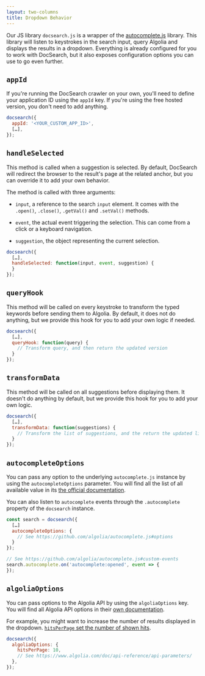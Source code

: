 ```yaml
---
layout: two-columns
title: Dropdown Behavior
---
```


Our JS library `docsearch.js` is a wrapper of the [autocomplete.js][1] library.
This library will listen to keystrokes in the search input, query Algolia and
displays the results in a dropdown. Everything is already configured for you to
work with DocSearch, but it also exposes configuration options you can use to go
even further.

## `appId`

If you're running the DocSearch crawler on your own, you'll need to define your
application ID using the `appId` key. If you're using the free hosted version,
you don't need to add anything.

```javascript
docsearch({
  appId: '<YOUR_CUSTOM_APP_ID>',
  […],
});
```

## `handleSelected`

This method is called when a suggestion is selected. By default, DocSearch will
redirect the browser to the result's page at the related anchor, but you can
override it to add your own behavior.

The method is called with three arguments:

- `input`, a reference to the search `input` element. It comes with the
  `.open()`, `.close()`, `.getVal()` and `.setVal()` methods.

- `event`, the actual event triggering the selection. This can come from a click
  or a keyboard navigation.

- `suggestion`, the object representing the current selection.

```javascript
docsearch({
  […],
  handleSelected: function(input, event, suggestion) {
  }
});
```

## `queryHook`

This method will be called on every keystroke to transform the typed keywords
before sending them to Algolia. By default, it does not do anything, but we
provide this hook for you to add your own logic if needed.

```javascript
docsearch({
  […],
  queryHook: function(query) {
    // Transform query, and then return the updated version
  }
});
```

## `transformData`

This method will be called on all suggestions before displaying them. It doesn't
do anything by default, but we provide this hook for you to add your own logic.

```javascript
docsearch({
  […],
  transformData: function(suggestions) {
    // Transform the list of suggestions, and the return the updated list
  }
});
```

## `autocompleteOptions`

You can pass any option to the underlying `autocomplete.js` instance by using
the `autocompleteOptions` parameter. You will find all the list of all available
value in its [the official documentation][2].

You can also listen to `autocomplete` events through the `.autocomplete`
property of the `docsearch` instance.

```javascript
const search = docsearch({
  […]
  autocompleteOptions: {
    // See https://github.com/algolia/autocomplete.js#options
  }
});

// See https://github.com/algolia/autocomplete.js#custom-events
search.autocomplete.on('autocomplete:opened', event => {
});
```

## `algoliaOptions`

You can pass options to the Algolia API by using the `algoliaOptions` key. You
will find all Algolia API options in their [own documentation][3].

For example, you might want to increase the number of results displayed in the
dropdown. [`hitsPerPage` set the number of shown hits][4].

```javascript
docsearch({
  algoliaOptions: {
    hitsPerPage: 10,
    // See https://www.algolia.com/doc/api-reference/api-parameters/
  },
});
```

[1]: https://github.com/algolia/autocomplete.js
[2]: https://github.com/algolia/autocomplete.js#options
[3]: https://www.algolia.com/doc/api-reference/api-parameters/
[4]: https://www.algolia.com/doc/api-reference/api-parameters/hitsPerPage/
